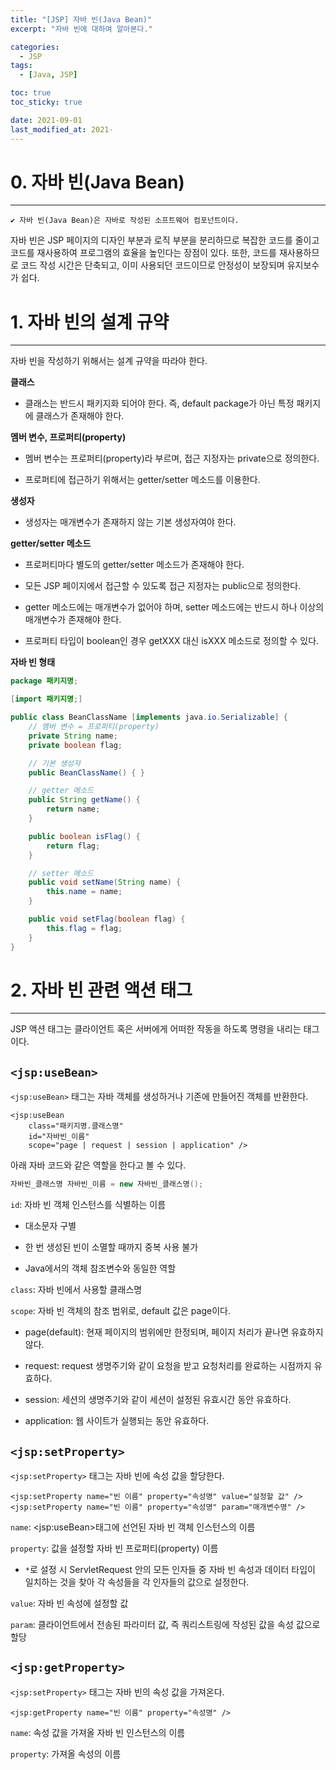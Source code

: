 ```yaml
---
title: "[JSP] 자바 빈(Java Bean)"
excerpt: "자바 빈에 대하여 알아본다."

categories:
  - JSP
tags:
  - [Java, JSP]

toc: true
toc_sticky: true

date: 2021-09-01
last_modified_at: 2021-
---
```

# 0. 자바 빈(Java Bean)
---
```
✔ 자바 빈(Java Bean)은 자바로 작성된 소프트웨어 컴포넌트이다.
```
자바 빈은 JSP 페이지의 디자인 부분과 로직 부분을 분리하므로 복잡한 코드를 줄이고 코드를 재사용하여 프로그램의 효율을 높인다는 장점이 있다. 또한, 코드를 재사용하므로 코드 작성 시간은 단축되고, 이미 사용되던 코드이므로 안정성이 보장되며 유지보수가 쉽다.


# 1. 자바 빈의 설계 규약
---
자바 빈을 작성하기 위해서는 설계 규약을 따라야 한다.

**클래스**
- 클래스는 반드시 패키지화 되어야 한다. 즉, default package가 아닌 특정 패키지에 클래스가 존재해야 한다.

**멤버 변수, 프로퍼티(property)**
- 멤버 변수는 프로퍼티(property)라 부르며, 접근 지정자는 private으로 정의한다.

- 프로퍼티에 접근하기 위해서는 getter/setter 메소드를 이용한다.

**생성자**
- 생성자는 매개변수가 존재하지 않는 기본 생성자여야 한다.

**getter/setter 메소드**
- 프로퍼티마다 별도의 getter/setter 메소드가 존재해야 한다.

- 모든 JSP 페이지에서 접근할 수 있도록 접근 지정자는 public으로 정의한다.

- getter 메소드에는 매개변수가 없어야 하며, setter 메소드에는 반드시 하나 이상의 매개변수가 존재해야 한다.

- 프로퍼티 타입이 boolean인 경우 getXXX 대신 isXXX 메소드로 정의할 수 있다.

**자바 빈 형태**

```java
package 패키지명;

[import 패키지명;]

public class BeanClassName [implements java.io.Serializable] {
	// 멤버 변수 = 프로퍼티(property)
	private String name;
	private boolean flag;

	// 기본 생성자
	public BeanClassName() { }

	// getter 메소드
	public String getName() {
		return name;
	}

	public boolean isFlag() {
		return flag;
	}

	// setter 메소드
	public void setName(String name) {
		this.name = name;
	}

	public void setFlag(boolean flag) {
		this.flag = flag;
	}
}
```


# 2. 자바 빈 관련 액션 태그
---
JSP 액션 태그는 클라이언트 혹은 서버에게 어떠한 작동을 하도록 명령을 내리는 태그이다.

## `<jsp:useBean>`
`<jsp:useBean>` 태그는 자바 객체를 생성하거나 기존에 만들어진 객체를 반환한다.
```
<jsp:useBean
    class="패키지명.클래스명"
    id="자바빈_이름"
    scope="page | request | session | application" />
```
아래 자바 코드와 같은 역할을 한다고 볼 수 있다.
```JAVA
자바빈_클래스명 자바빈_이름 = new 자바빈_클래스명();
```

`id`: 자바 빈 객체 인스턴스를 식별하는 이름
- 대소문자 구별
  
- 한 번 생성된 빈이 소멸할 때까지 중복 사용 불가
  
- Java에서의 객체 참조변수와 동일한 역할

`class`: 자바 빈에서 사용할 클래스명

`scope`: 자바 빈 객체의 참조 범위로, default 값은 page이다.
- page(default): 현재 페이지의 범위에만 한정되며, 페이지 처리가 끝나면 유효하지 않다.
  
- request: request 생명주기와 같이 요청을 받고 요청처리를 완료하는 시점까지 유효하다.
  
- session: 세션의 생명주기와 같이 세션이 설정된 유효시간 동안 유효하다.
  
- application: 웹 사이트가 실행되는 동안 유효하다.

## `<jsp:setProperty>`

`<jsp:setProperty>` 태그는 자바 빈에 속성 값을 할당한다.
```
<jsp:setProperty name="빈 이름" property="속성명" value="설정할 값" />
<jsp:setProperty name="빈 이름" property="속성명" param="매개변수명" />
```
`name`: \<jsp:useBean>태그에 선언된 자바 빈 객체 인스턴스의 이름

`property`: 값을 설정할 자바 빈 프로퍼티(property) 이름

- `*`로 설정 시 ServletRequest 안의 모든 인자들 중 자바 빈 속성과 데이터 타입이 일치하는 것을 찾아 각 속성들을 각 인자들의 값으로 설정한다.

`value`: 자바 빈 속성에 설정할 값

`param`: 클라이언트에서 전송된 파라미터 값, 즉 쿼리스트링에 작성된 값을 속성 값으로 할당

## `<jsp:getProperty>`
`<jsp:setProperty>` 태그는 자바 빈의 속성 값을 가져온다.
```
<jsp:getProperty name="빈 이름" property="속성명" />
```
`name`: 속성 값을 가져올 자바 빈 인스턴스의 이름

`property`: 가져올 속성의 이름